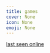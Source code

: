 ```yaml
---
title: games
cover: None
icon: None
emoji: None
---
```


[last seen online](http://localhost:8000/games/last_seen_online)
